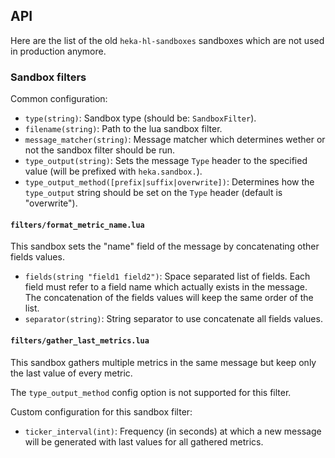 ## API

Here are the list of the old `heka-hl-sandboxes` sandboxes which are not used
in production anymore.

### Sandbox filters

Common configuration:

* `type(string)`: Sandbox type (should be: `SandboxFilter`).
* `filename(string)`: Path to the lua sandbox filter.
* `message_matcher(string)`: Message matcher which determines wether or not
  the sandbox filter should be run.
* `type_output(string)`: Sets the message `Type` header to the specified
  value (will be prefixed with `heka.sandbox.`).
* `type_output_method([prefix|suffix|overwrite])`: Determines how the
  `type_output` string should be set on the `Type` header (default is
  "overwrite").

#### `filters/format_metric_name.lua`

This sandbox sets the "name" field of the message by concatenating other
fields values.

* `fields(string "field1 field2")`: Space separated list of fields.
  Each field must refer to a field name which actually exists in the message.
  The concatenation of the fields values will keep the same order of the list.
* `separator(string)`: String separator to use concatenate all fields values.

#### `filters/gather_last_metrics.lua`

This sandbox gathers multiple metrics in the same message but keep only the
last value of every metric.

The `type_output_method` config option is not supported for this filter.

Custom configuration for this sandbox filter:

* `ticker_interval(int)`: Frequency (in seconds) at which a new message will be
  generated with last values for all gathered metrics.

